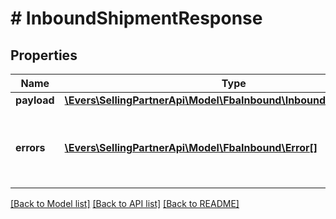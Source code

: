 # # InboundShipmentResponse

## Properties

Name | Type | Description | Notes
------------ | ------------- | ------------- | -------------
**payload** | [**\Evers\SellingPartnerApi\Model\FbaInbound\InboundShipmentResult**](InboundShipmentResult.md) |  | [optional]
**errors** | [**\Evers\SellingPartnerApi\Model\FbaInbound\Error[]**](Error.md) | A list of error responses returned when a request is unsuccessful. | [optional]

[[Back to Model list]](../../README.md#models) [[Back to API list]](../../README.md#endpoints) [[Back to README]](../../README.md)
